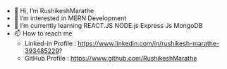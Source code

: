 - 👋 Hi, I’m RushikeshMarathe
- 👀 I’m interested in MERN Development
- 🌱 I’m currently learning REACT.JS NODE.js Express Js MongoDB
- 📫 How to reach me
     - Linked-in Profile : https://www.linkedin.com/in/rushikesh-marathe-393485229?
     - GitHub Profile    : https://www.github.com/RushikeshMarathe




